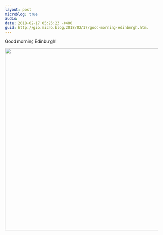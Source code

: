 ```yaml
---
layout: post
microblog: true
audio: 
date: 2018-02-17 05:25:23 -0400
guid: http://gio.micro.blog/2018/02/17/good-morning-edinburgh.html
---
```

Good morning Edinburgh!

<img src="http://microblog.stevegio.net/uploads/2018/042fa35480.jpg" width="599" height="600" />
